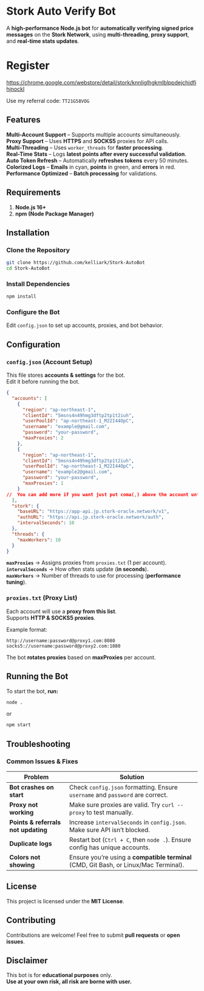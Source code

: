 # **Stork Auto Verify Bot**
A **high-performance Node.js bot** for **automatically verifying signed price messages** on the **Stork Network**, using **multi-threading**, **proxy support**, and **real-time stats updates**.

# **Register**
https://chrome.google.com/webstore/detail/stork/knnliglhgkmlblppdejchidfihjnockl

Use my referral code: `TT21G58VOG`

## **Features**
**Multi-Account Support** – Supports multiple accounts simultaneously.  
**Proxy Support** – Uses **HTTPS** and **SOCKS5** proxies for API calls.  
**Multi-Threading** – Uses `worker_threads` for **faster processing**.  
**Real-Time Stats** – Logs **latest points after every successful validation**.  
**Auto Token Refresh** – Automatically **refreshes tokens** every 50 minutes.  
**Colorized Logs** – **Emails** in cyan, **points** in green, and **errors** in red.  
**Performance Optimized** – **Batch processing** for validations.  

## **Requirements**
1. **Node.js 16+**  
2. **npm (Node Package Manager)**  


## **Installation**
### **Clone the Repository**
```bash
git clone https://github.com/kelliark/Stork-AutoBot
cd Stork-AutoBot
```

### **Install Dependencies**
```bash
npm install
```

### **Configure the Bot**
Edit `config.json` to set up accounts, proxies, and bot behavior.


## **Configuration**
### **`config.json` (Account Setup)**
This file stores **accounts & settings** for the bot.  
Edit it before running the bot.

```json
{
  "accounts": [
    {
      "region": "ap-northeast-1",
      "clientId": "5msns4n49hmg3dftp2tp1t2iuh",
      "userPoolId": "ap-northeast-1_M22I44OpC",
      "username": "example@gmail.com",
      "password": "your-password",
      "maxProxies": 2
    },
    {
      "region": "ap-northeast-1",
      "clientId": "5msns4n49hmg3dftp2tp1t2iuh",
      "userPoolId": "ap-northeast-1_M22I44OpC",
      "username": "example2@gmail.com",
      "password": "your-password",
      "maxProxies": 1
    }
//  You can add more if you want just put coma(,) above the account until the last one don't put coma like that example2 account
  ],
  "stork": {
    "baseURL": "https://app-api.jp.stork-oracle.network/v1",
    "authURL": "https://api.jp.stork-oracle.network/auth",
    "intervalSeconds": 10
  },
  "threads": {
    "maxWorkers": 10
  }
}
```

**`maxProxies`** → Assigns proxies from `proxies.txt` (1 per account).  
**`intervalSeconds`** → How often stats update (**in seconds**).  
**`maxWorkers`** → Number of threads to use for processing (**performance tuning**).


### **`proxies.txt` (Proxy List)**
Each account will use a **proxy from this list**.  
Supports **HTTP & SOCKS5 proxies**.

Example format:
```
http://username:password@proxy1.com:8080
socks5://username:password@proxy2.com:1080
```
The bot **rotates proxies** based on **maxProxies** per account.


## **Running the Bot**
To start the bot, **run:**
```bash
node .
```
or
```bash
npm start
```


## **Troubleshooting**
### **Common Issues & Fixes**
| Problem | Solution |
|---------|----------|
| **Bot crashes on start** | Check `config.json` formatting. Ensure `username` and `password` are correct. |
| **Proxy not working** | Make sure proxies are valid. Try `curl --proxy` to test manually. |
| **Points & referrals not updating** | Increase `intervalSeconds` in `config.json`. Make sure API isn’t blocked. |
| **Duplicate logs** | Restart bot (`Ctrl + C`, then `node .`). Ensure config has unique accounts. |
| **Colors not showing** | Ensure you’re using a **compatible terminal** (CMD, Git Bash, or Linux/Mac Terminal). |


## **License**
This project is licensed under the **MIT License**.


## **Contributing**
Contributions are welcome! Feel free to submit **pull requests** or **open issues**.


## **Disclaimer**
This bot is for **educational purposes** only.  
**Use at your own risk, all risk are borne with user.**

